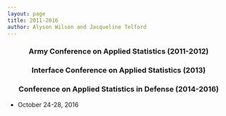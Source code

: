 ```yaml
---
layout: page
title: 2011-2016
author: Alyson Wilson and Jacqueline Telford
---
```

<div align="center"><h3>Army Conference on Applied Statistics (2011-2012)</h3></div>
<div align="center"><h3>Interface Conference on Applied Statistics (2013)</h3></div>
<div align="center"><h3>Conference on Applied Statistics in Defense (2014-2016)</h3></div>

- October 24-28, 2016
